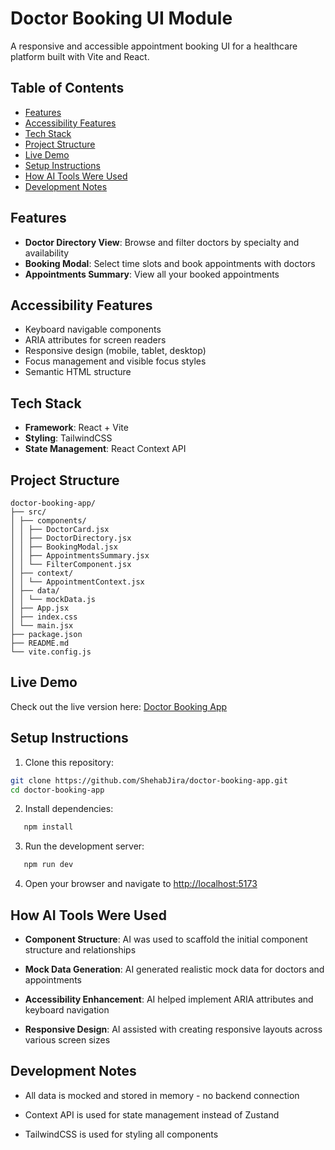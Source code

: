 # Doctor Booking UI Module

A responsive and accessible appointment booking UI for a healthcare platform built with Vite and React.

## Table of Contents

- [Features](#features)
- [Accessibility Features](#accessibility-features)
- [Tech Stack](#tech-stack)
- [Project Structure](#project-structure)
- [Live Demo](#live-demo)
- [Setup Instructions](#setup-instructions)
- [How AI Tools Were Used](#how-ai-tools-were-used)
- [Development Notes](#development-notes)

## Features

- **Doctor Directory View**: Browse and filter doctors by specialty and availability
- **Booking Modal**: Select time slots and book appointments with doctors
- **Appointments Summary**: View all your booked appointments

## Accessibility Features

- Keyboard navigable components
- ARIA attributes for screen readers
- Responsive design (mobile, tablet, desktop)
- Focus management and visible focus styles
- Semantic HTML structure

## Tech Stack

- **Framework**: React + Vite
- **Styling**: TailwindCSS
- **State Management**: React Context API

## Project Structure

```
doctor-booking-app/
├── src/
│ ├── components/
│ │ ├── DoctorCard.jsx
│ │ ├── DoctorDirectory.jsx
│ │ ├── BookingModal.jsx
│ │ ├── AppointmentsSummary.jsx
│ │ └── FilterComponent.jsx
│ ├── context/
│ │ └── AppointmentContext.jsx
│ ├── data/
│ │ └── mockData.js
│ ├── App.jsx
│ ├── index.css
│ └── main.jsx
├── package.json
├── README.md
└── vite.config.js
```

## Live Demo

Check out the live version here: [Doctor Booking App](doctor-booking-app-shehab.netlify.app)

## Setup Instructions

1. Clone this repository:

```bash
git clone https://github.com/ShehabJira/doctor-booking-app.git
cd doctor-booking-app
```

2. Install dependencies:

```bash
   npm install
```

3. Run the development server:

```bash
   npm run dev
```

4. Open your browser and navigate to [http://localhost:5173](http://localhost:5173)

## How AI Tools Were Used

- **Component Structure**: AI was used to scaffold the initial component structure and relationships

- **Mock Data Generation**: AI generated realistic mock data for doctors and appointments

- **Accessibility Enhancement**: AI helped implement ARIA attributes and keyboard navigation

- **Responsive Design**: AI assisted with creating responsive layouts across various screen sizes

## Development Notes

- All data is mocked and stored in memory - no backend connection

- Context API is used for state management instead of Zustand

- TailwindCSS is used for styling all components
